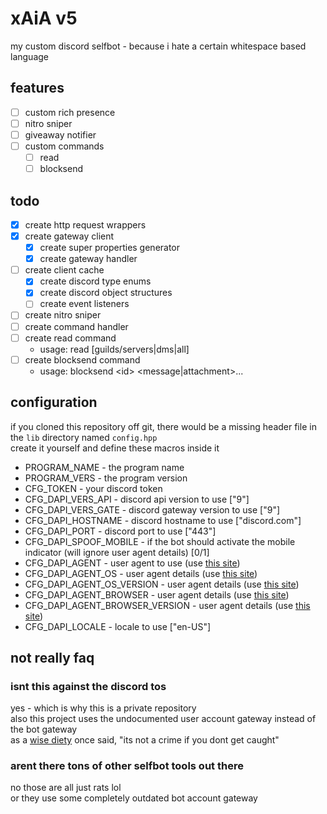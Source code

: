 # xAiA v5
my custom discord selfbot - because i hate a certain
whitespace based language

## features
- [ ] custom rich presence
- [ ] nitro sniper
- [ ] giveaway notifier
- [ ] custom commands
	- [ ] read
	- [ ] blocksend

## todo
- [x] create http request wrappers
- [x] create gateway client
	- [x] create super properties generator
	- [x] create gateway handler
- [ ] create client cache
	- [x] create discord type enums
	- [x] create discord object structures
	- [ ] create event listeners
- [ ] create nitro sniper
- [ ] create command handler
- [ ] create read command
	- usage: read [guilds/servers|dms|all]
- [ ] create blocksend command
	- usage: blocksend \<id\> \<message|attachment\>...

## configuration
if you cloned this repository off git, there would
be a missing header file in the `lib` directory named
`config.hpp` \
create it yourself and define these macros inside it

* PROGRAM_NAME - the program name
* PROGRAM_VERS - the program version
* CFG_TOKEN - your discord token
* CFG_DAPI_VERS_API - discord api version to use ["9"]
* CFG_DAPI_VERS_GATE - discord gateway version to use ["9"]
* CFG_DAPI_HOSTNAME - discord hostname to use ["discord.com"]
* CFG_DAPI_PORT - discord port to use ["443"]
* CFG_DAPI_SPOOF_MOBILE - if the bot should activate the mobile indicator (will ignore user agent details) [0/1]
* CFG_DAPI_AGENT - user agent to use (use [this site](https://www.whatismybrowser.com/guides/the-latest-user-agent/))
* CFG_DAPI_AGENT_OS - user agent details (use [this site](https://developers.whatismybrowser.com/useragents/parse/))
* CFG_DAPI_AGENT_OS_VERSION - user agent details (use [this site](https://developers.whatismybrowser.com/useragents/parse/))
* CFG_DAPI_AGENT_BROWSER - user agent details (use [this site](https://developers.whatismybrowser.com/useragents/parse/))
* CFG_DAPI_AGENT_BROWSER_VERSION - user agent details (use [this site](https://developers.whatismybrowser.com/useragents/parse/))
* CFG_DAPI_LOCALE - locale to use ["en-US"]

## not really faq

### isnt this against the discord tos
yes - which is why this is a private repository \
also this project uses the undocumented user account
gateway instead of the bot gateway \
as a [wise diety](https://www.youtube.com/watch?v=l_Dz3TRNdbY)
once said, "its not a crime if you dont get caught"

### arent there tons of other selfbot tools out there
no those are all just rats lol \
or they use some completely outdated bot account gateway
